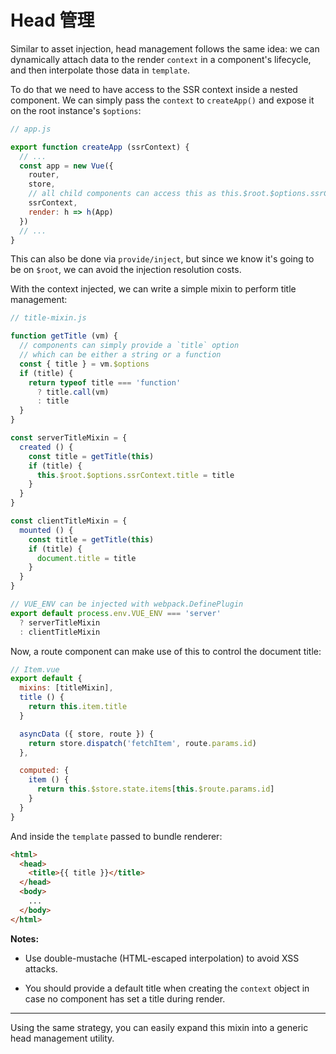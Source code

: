 # Head 管理

Similar to asset injection, head management follows the same idea: we can dynamically attach data to the render `context` in a component's lifecycle, and then interpolate those data in `template`.

To do that we need to have access to the SSR context inside a nested component. We can simply pass the `context` to `createApp()` and expose it on the root instance's `$options`:

``` js
// app.js

export function createApp (ssrContext) {
  // ...
  const app = new Vue({
    router,
    store,
    // all child components can access this as this.$root.$options.ssrContext
    ssrContext,
    render: h => h(App)
  })
  // ...
}
```

This can also be done via `provide/inject`, but since we know it's going to be on `$root`, we can avoid the injection resolution costs.

With the context injected, we can write a simple mixin to perform title management:

``` js
// title-mixin.js

function getTitle (vm) {
  // components can simply provide a `title` option
  // which can be either a string or a function
  const { title } = vm.$options
  if (title) {
    return typeof title === 'function'
      ? title.call(vm)
      : title
  }
}

const serverTitleMixin = {
  created () {
    const title = getTitle(this)
    if (title) {
      this.$root.$options.ssrContext.title = title
    }
  }
}

const clientTitleMixin = {
  mounted () {
    const title = getTitle(this)
    if (title) {
      document.title = title
    }
  }
}

// VUE_ENV can be injected with webpack.DefinePlugin
export default process.env.VUE_ENV === 'server'
  ? serverTitleMixin
  : clientTitleMixin
```

Now, a route component can make use of this to control the document title:

``` js
// Item.vue
export default {
  mixins: [titleMixin],
  title () {
    return this.item.title
  }

  asyncData ({ store, route }) {
    return store.dispatch('fetchItem', route.params.id)
  },

  computed: {
    item () {
      return this.$store.state.items[this.$route.params.id]
    }
  }
}
```

And inside the `template` passed to bundle renderer:

``` html
<html>
  <head>
    <title>{{ title }}</title>
  </head>
  <body>
    ...
  </body>
</html>
```

**Notes:**

- Use double-mustache (HTML-escaped interpolation) to avoid XSS attacks.

- You should provide a default title when creating the `context` object in case no component has set a title during render.

---

Using the same strategy, you can easily expand this mixin into a generic head management utility.
